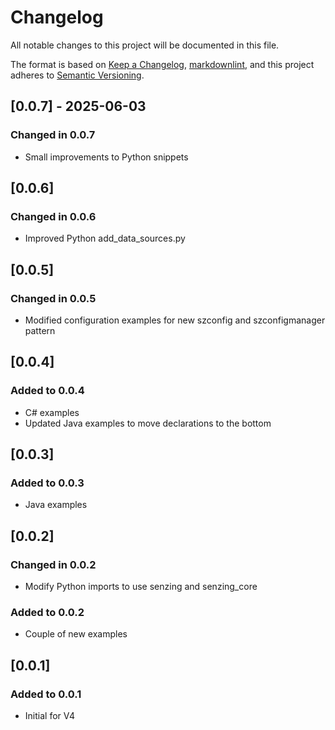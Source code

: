 # Changelog

All notable changes to this project will be documented in this file.

The format is based on [Keep a Changelog], [markdownlint],
and this project adheres to [Semantic Versioning].

## [0.0.7] - 2025-06-03

### Changed in 0.0.7

- Small improvements to Python snippets 

## [0.0.6]

### Changed in 0.0.6

- Improved Python add_data_sources.py

## [0.0.5]

### Changed in 0.0.5

- Modified configuration examples for new szconfig and szconfigmanager pattern

## [0.0.4]

### Added to 0.0.4

- C# examples
- Updated Java examples to move declarations to the bottom

## [0.0.3]

### Added to 0.0.3

- Java examples

## [0.0.2]

### Changed in 0.0.2

- Modify Python imports to use senzing and senzing_core


### Added to 0.0.2

- Couple of new examples

## [0.0.1]

### Added to 0.0.1

- Initial for V4

[Keep a Changelog]: https://keepachangelog.com/en/1.0.0/
[markdownlint]: https://dlaa.me/markdownlint/
[Semantic Versioning]: https://semver.org/spec/v2.0.0.html
